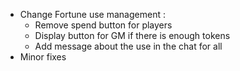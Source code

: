 - Change Fortune use management :
  - Remove spend button for players
  - Display button for GM if there is enough tokens
  - Add message about the use in the chat for all
- Minor fixes